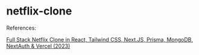 # netflix-clone

References:

[Full Stack Netflix Clone in React, Tailwind CSS, Next.JS, Prisma, MongoDB, NextAuth & Vercel (2023)](https://www.youtube.com/watch?v=mqUN4N2q4qY)

